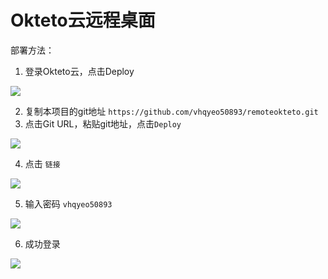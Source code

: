 # Okteto云远程桌面

部署方法：

1. 登录Okteto云，点击Deploy

![](https://img.misaka.sbs/imgs/20210919162316.png)

2. 复制本项目的git地址 `https://github.com/vhqyeo50893/remoteokteto.git`
3. 点击Git URL，粘贴git地址，点击`Deploy`

![](https://img.misaka.sbs/imgs/20210919162442.png)

4. 点击 `链接`

![](https://img.misaka.sbs/imgs/20210919162607.png)

5. 输入密码 `vhqyeo50893`

![](https://img.misaka.sbs/imgs/20210919162645.png)

6. 成功登录

![](https://img.misaka.sbs/imgs/20210919162705.png)
